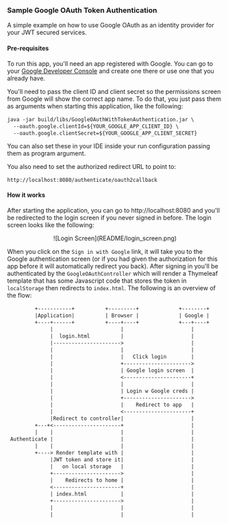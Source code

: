 ### Sample Google OAuth Token Authentication

A simple example on how to use Google OAuth as an identity provider for your JWT secured services.

#### Pre-requisites

To run this app, you'll need an app registered with Google. You can go to your
[Google Developer Console](https://console.developers.google.com/project) and create one there or use
one that you already have.

You'll need to pass the client ID and client secret so the permissions screen from Google will show
the correct app name. To do that, you just pass them as arguments when starting this application,
like the following:
 
```
java -jar build/libs/GoogleOAuthWithTokenAuthentication.jar \
  --oauth.google.clientId=${YOUR_GOOGLE_APP_CLIENT_ID} \
  --oauth.google.clientSecret=${YOUR_GOOGLE_APP_CLIENT_SECRET}
```

You can also set these in your IDE inside your run configuration passing them as program argument.

You also need to set the authorized redirect URL to point to:
```
http://localhost:8080/authenticate/oauth2callback
```

#### How it works

After starting the application, you can go to http://localhost:8080 and you'll be redirected to the
login screen if you never signed in before. The login screen looks like the following:

<p style="text-align:center">![Login Screen](README/login_screen.png)

When you click on the `Sign in with Google` link, it will take you to the Google authentication
screen (or if you had given the authorization for this app before it will automatically redirect
you back). After signing in you'll be authenticated by the `GoogleOAuthController` which will render
a Thymeleaf template that has some Javascript code that stores the token in `localStorage` then
redirects to `index.html`. The following is an overview of the flow:

```
         +-----------+          +---------+             +--------+
         |Application|          | Browser |             | Google |
         +----+------+          +----+----+             +---+----+
              |                      |                      |
              |  login.html          |                      |
              |---------------------->                      |
              |                      |                      |
              |                      |   Click login        |
              |                      +---------------------->
              |                      | Google login screen  |
              |                      <----------------------+
              |                      |                      |
              |                      | Login w Google creds |
              |                      +---------------------->
              |                      |    Redirect to app   |
              |                      <----------------------+
              |Redirect to controller|                      |
         +---+<----------------------+                      |
         |    |                      |                      |
 Authenticate |                      |                      |
         |    |                      |                      |
         +----> Render template with |                      |
              |JWT token and store it|                      |
              |   on local storage   |                      |
              +---------------------->                      |
              |    Redirects to home |                      |
              <----------------------+                      |
              | index.html           |                      |
              +---------------------->                      |
              |                      |                      |
              |                      |                      |
```
